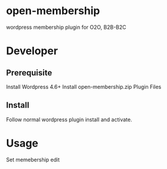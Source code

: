 # open-membership
wordpress membership plugin for O2O, B2B-B2C

# Developer
## Prerequisite
Install Wordpress 4.6+
Install open-membership.zip Plugin Files

## Install
Follow normal wordpress plugin install and activate.

# Usage
Set memebership edit
